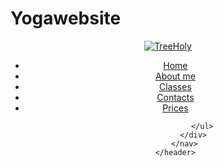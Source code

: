 # Yogawebsite

<!DOCTYPE html>
<html lang="en">

<head>
    <meta charset="UTF-8">
    <meta http-equiv="X-UA-Compatible" content="IE=edge">
    <meta name="viewport" content="width=device-width, initial-scale=1.0">
    <title>Header</title>
    <link rel="stylesheet" href="style.css">

</head>

<body>
    <header>
        <nav>
            <div class="logo"><a href="index.html"><img src="img/logo3.png" alt="TreeHoly"></a></div>
            <div class="links">
                <ul>
                    <li><a href="#">Home</a></li>
                    <li><a href="#">About me</a></li>
                    <li><a href="#">Classes</a></li>
                    <li><a href="#">Contacts</a></li>
                    <li><a href="#">Prices</a></li>
                 

                </ul>
            </div>
        </nav>
    </header>

</body>

</html>
